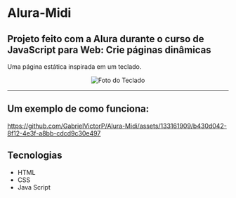 # Alura-Midi
## Projeto feito com a Alura durante o curso de JavaScript para Web: Crie páginas dinâmicas
<p align="start">Uma página estática inspirada em um teclado.</p>

<p align="center"> <img src="https://github.com/GabrielVictorP/Alura-Midi/assets/133161909/f4499220-10f7-4240-b639-23115caaa8bf"
 alt="Foto do Teclado"> 
</p>
<hr>

## Um exemplo de como funciona:
https://github.com/GabrielVictorP/Alura-Midi/assets/133161909/b430d042-8f12-4e3f-a8bb-cdcd9c30e497

## Tecnologias
* HTML
* CSS
* Java Script
